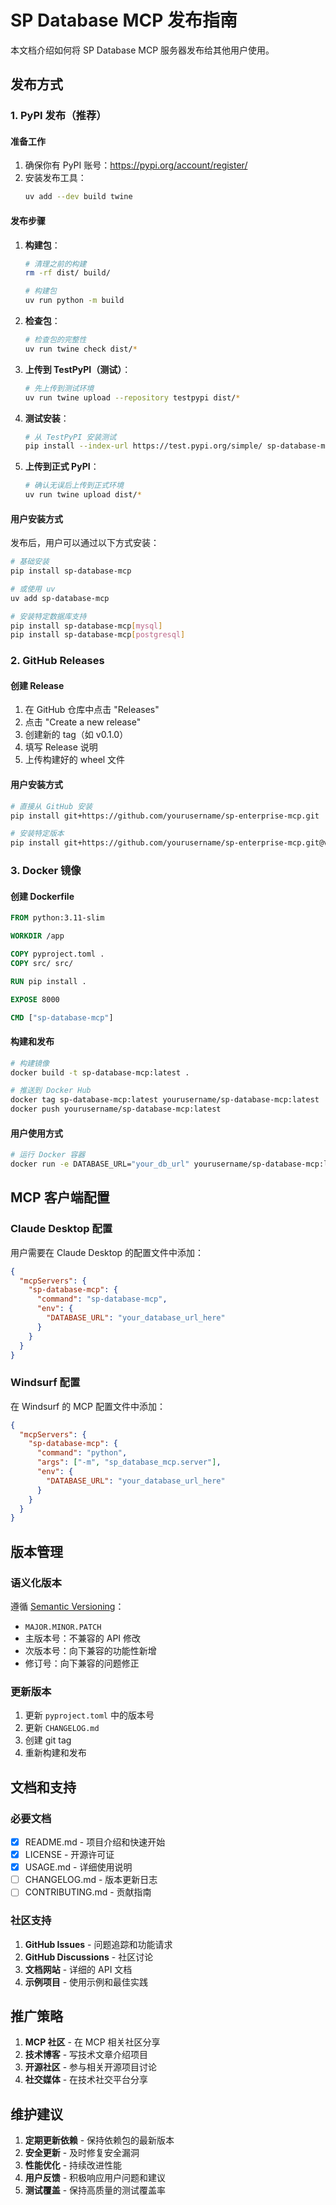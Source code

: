 # SP Database MCP 发布指南

本文档介绍如何将 SP Database MCP 服务器发布给其他用户使用。

## 发布方式

### 1. PyPI 发布（推荐）

#### 准备工作

1. 确保你有 PyPI 账号：https://pypi.org/account/register/
2. 安装发布工具：
   ```bash
   uv add --dev build twine
   ```

#### 发布步骤

1. **构建包**：
   ```bash
   # 清理之前的构建
   rm -rf dist/ build/
   
   # 构建包
   uv run python -m build
   ```

2. **检查包**：
   ```bash
   # 检查包的完整性
   uv run twine check dist/*
   ```

3. **上传到 TestPyPI（测试）**：
   ```bash
   # 先上传到测试环境
   uv run twine upload --repository testpypi dist/*
   ```

4. **测试安装**：
   ```bash
   # 从 TestPyPI 安装测试
   pip install --index-url https://test.pypi.org/simple/ sp-database-mcp
   ```

5. **上传到正式 PyPI**：
   ```bash
   # 确认无误后上传到正式环境
   uv run twine upload dist/*
   ```

#### 用户安装方式

发布后，用户可以通过以下方式安装：

```bash
# 基础安装
pip install sp-database-mcp

# 或使用 uv
uv add sp-database-mcp

# 安装特定数据库支持
pip install sp-database-mcp[mysql]
pip install sp-database-mcp[postgresql]
```

### 2. GitHub Releases

#### 创建 Release

1. 在 GitHub 仓库中点击 "Releases"
2. 点击 "Create a new release"
3. 创建新的 tag（如 v0.1.0）
4. 填写 Release 说明
5. 上传构建好的 wheel 文件

#### 用户安装方式

```bash
# 直接从 GitHub 安装
pip install git+https://github.com/yourusername/sp-enterprise-mcp.git

# 安装特定版本
pip install git+https://github.com/yourusername/sp-enterprise-mcp.git@v0.1.0
```

### 3. Docker 镜像

#### 创建 Dockerfile

```dockerfile
FROM python:3.11-slim

WORKDIR /app

COPY pyproject.toml .
COPY src/ src/

RUN pip install .

EXPOSE 8000

CMD ["sp-database-mcp"]
```

#### 构建和发布

```bash
# 构建镜像
docker build -t sp-database-mcp:latest .

# 推送到 Docker Hub
docker tag sp-database-mcp:latest yourusername/sp-database-mcp:latest
docker push yourusername/sp-database-mcp:latest
```

#### 用户使用方式

```bash
# 运行 Docker 容器
docker run -e DATABASE_URL="your_db_url" yourusername/sp-database-mcp:latest
```

## MCP 客户端配置

### Claude Desktop 配置

用户需要在 Claude Desktop 的配置文件中添加：

```json
{
  "mcpServers": {
    "sp-database-mcp": {
      "command": "sp-database-mcp",
      "env": {
        "DATABASE_URL": "your_database_url_here"
      }
    }
  }
}
```

### Windsurf 配置

在 Windsurf 的 MCP 配置文件中添加：

```json
{
  "mcpServers": {
    "sp-database-mcp": {
      "command": "python",
      "args": ["-m", "sp_database_mcp.server"],
      "env": {
        "DATABASE_URL": "your_database_url_here"
      }
    }
  }
}
```

## 版本管理

### 语义化版本

遵循 [Semantic Versioning](https://semver.org/)：
- `MAJOR.MINOR.PATCH`
- 主版本号：不兼容的 API 修改
- 次版本号：向下兼容的功能性新增
- 修订号：向下兼容的问题修正

### 更新版本

1. 更新 `pyproject.toml` 中的版本号
2. 更新 `CHANGELOG.md`
3. 创建 git tag
4. 重新构建和发布

## 文档和支持

### 必要文档

- [x] README.md - 项目介绍和快速开始
- [x] LICENSE - 开源许可证
- [x] USAGE.md - 详细使用说明
- [ ] CHANGELOG.md - 版本更新日志
- [ ] CONTRIBUTING.md - 贡献指南

### 社区支持

1. **GitHub Issues** - 问题追踪和功能请求
2. **GitHub Discussions** - 社区讨论
3. **文档网站** - 详细的 API 文档
4. **示例项目** - 使用示例和最佳实践

## 推广策略

1. **MCP 社区** - 在 MCP 相关社区分享
2. **技术博客** - 写技术文章介绍项目
3. **开源社区** - 参与相关开源项目讨论
4. **社交媒体** - 在技术社交平台分享

## 维护建议

1. **定期更新依赖** - 保持依赖包的最新版本
2. **安全更新** - 及时修复安全漏洞
3. **性能优化** - 持续改进性能
4. **用户反馈** - 积极响应用户问题和建议
5. **测试覆盖** - 保持高质量的测试覆盖率
